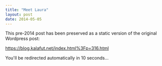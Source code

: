 ```yaml
---
title: "Meet Laura"
layout: post
date: 2014-05-05
---
```


This pre-2014 post has been preserved as a static version of the original Wordpress post:

https://blog.kalafut.net/index.html%3Fp=316.html

You'll be redirected automatically in 10 seconds...

<head>
  <meta http-equiv="refresh" content="10;url=https://blog.kalafut.net/index.html%3Fp=316.html">
</head>


